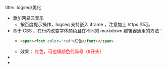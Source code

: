 title:: logseq/美化

- 添加网易云音乐
	- 按百度提示操作，logseq 支持嵌入 iframe ，注意加上 https 即可。
- 基于 CSS ，在行内改变字体颜色且在不同的 markdown 编辑器通用的方法：
	- ```HTML
	  <span><font color="red">红色</font></span>
	  ```
	- 效果： <span><font color="red">红色，可也填颜色代码号（#开头）</font></span>
-
-